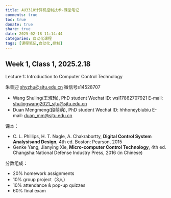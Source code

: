 ```yaml
---
title: AU3310计算机控制技术-课堂笔记
comments: true
toc: true
donate: true
share: true
date: 2025-02-18 11:14:44
categories: 自动化课程
tags: [课程笔记,自动化,控制]
---
```


## Week 1, Class 1, 2025.2.18

Lecture 1: Introduction to Computer Control Technology

朱善迎 shyzhu@sjtu.edu.cn 微信号s14528707
- Wang Shuling(王淑玲), PhD student
  Wechat ID:  wsl17862707921
  E-mail: shulingwang2021_sjtu@sjtu.edu.cn
- Duan Mengmeng(段萌萌), PhD student 
  Wechat ID:  hhhoneybiubiu
  E-mail: duan_mm@sjtu.edu.cn

课本：

- C. L. Phillips, H. T. Nagle, A. Chakrabortty, **Digital Control System Analysisand Design**, 4th ed. Boston: Pearson, 2015
- Genke Yang, Jianying Xie, **Micro-computer Control Technology**, 4th ed. Changsha:National Defense Industry Press, 2016 (in Chinese)

分数组成：

- 20% homework assignments
- 10% group project（3人）
- 10% attendance & pop-up quizzes
- 60% final exam